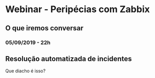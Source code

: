 # Webinar - Peripécias com Zabbix

## O que iremos conversar

### 05/09/2019 - 22h

## Resolução automatizada de incidentes

Que diacho é isso?